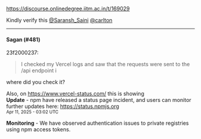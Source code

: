 https://discourse.onlinedegree.iitm.ac.in/t/169029

Kindly verify this <a class="mention" href="/u/saransh_saini">@Saransh_Saini</a> <a class="mention" href="/u/carlton">@carlton</a></p><hr>

<h4>Sagan (#481)</h4>
<aside class="quote group-ds-students" data-post="479" data-topic="169029" data-username="23f2000237">
<div class="title">
<div class="quote-controls"></div>
 23f2000237:</div>
<blockquote>
<p>I checked my Vercel logs and saw that the requests were sent to the /api endpoint i</p>
</blockquote>
</aside>
<p>where did you check it?</p>
<p>Also, on <a href="https://www.vercel-status.com/" rel="noopener nofollow ugc">https://www.vercel-status.com/</a> this is showing<br/>
<strong>Update</strong> - npm have released a status page incident, and users can monitor further updates here: <a href="https://status.npmjs.org/" rel="noopener nofollow ugc">https://status.npmjs.org</a><br/>
<small>Apr 11, 2025 - 03:02 UTC</small></p>
<p><strong>Monitoring</strong> - We have observed authentication issues to private registries using npm access tokens.